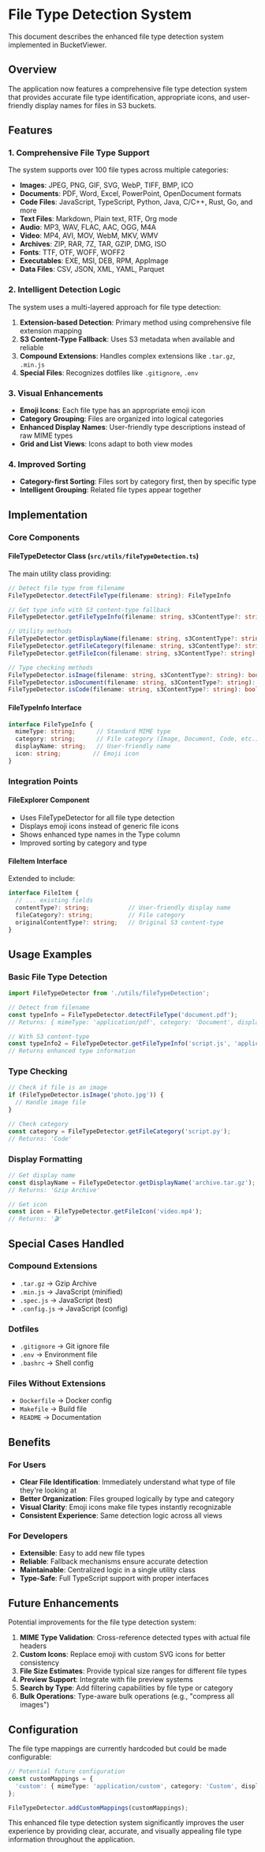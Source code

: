 # File Type Detection System

This document describes the enhanced file type detection system implemented in BucketViewer.

## Overview

The application now features a comprehensive file type detection system that provides accurate file type identification, appropriate icons, and user-friendly display names for files in S3 buckets.

## Features

### 1. Comprehensive File Type Support

The system supports over 100 file types across multiple categories:

- **Images**: JPEG, PNG, GIF, SVG, WebP, TIFF, BMP, ICO
- **Documents**: PDF, Word, Excel, PowerPoint, OpenDocument formats
- **Code Files**: JavaScript, TypeScript, Python, Java, C/C++, Rust, Go, and more
- **Text Files**: Markdown, Plain text, RTF, Org mode
- **Audio**: MP3, WAV, FLAC, AAC, OGG, M4A
- **Video**: MP4, AVI, MOV, WebM, MKV, WMV
- **Archives**: ZIP, RAR, 7Z, TAR, GZIP, DMG, ISO
- **Fonts**: TTF, OTF, WOFF, WOFF2
- **Executables**: EXE, MSI, DEB, RPM, AppImage
- **Data Files**: CSV, JSON, XML, YAML, Parquet

### 2. Intelligent Detection Logic

The system uses a multi-layered approach for file type detection:

1. **Extension-based Detection**: Primary method using comprehensive file extension mapping
2. **S3 Content-Type Fallback**: Uses S3 metadata when available and reliable
3. **Compound Extensions**: Handles complex extensions like `.tar.gz`, `.min.js`
4. **Special Files**: Recognizes dotfiles like `.gitignore`, `.env`

### 3. Visual Enhancements

- **Emoji Icons**: Each file type has an appropriate emoji icon
- **Category Grouping**: Files are organized into logical categories
- **Enhanced Display Names**: User-friendly type descriptions instead of raw MIME types
- **Grid and List Views**: Icons adapt to both view modes

### 4. Improved Sorting

- **Category-first Sorting**: Files sort by category first, then by specific type
- **Intelligent Grouping**: Related file types appear together

## Implementation

### Core Components

#### FileTypeDetector Class (`src/utils/fileTypeDetection.ts`)

The main utility class providing:

```typescript
// Detect file type from filename
FileTypeDetector.detectFileType(filename: string): FileTypeInfo

// Get type info with S3 content-type fallback
FileTypeDetector.getFileTypeInfo(filename: string, s3ContentType?: string): FileTypeInfo

// Utility methods
FileTypeDetector.getDisplayName(filename: string, s3ContentType?: string): string
FileTypeDetector.getFileCategory(filename: string, s3ContentType?: string): string
FileTypeDetector.getFileIcon(filename: string, s3ContentType?: string): string

// Type checking methods
FileTypeDetector.isImage(filename: string, s3ContentType?: string): boolean
FileTypeDetector.isDocument(filename: string, s3ContentType?: string): boolean
FileTypeDetector.isCode(filename: string, s3ContentType?: string): boolean
```

#### FileTypeInfo Interface

```typescript
interface FileTypeInfo {
  mimeType: string;      // Standard MIME type
  category: string;      // File category (Image, Document, Code, etc.)
  displayName: string;   // User-friendly name
  icon: string;         // Emoji icon
}
```

### Integration Points

#### FileExplorer Component

- Uses FileTypeDetector for all file type detection
- Displays emoji icons instead of generic file icons
- Shows enhanced type names in the Type column
- Improved sorting by category and type

#### FileItem Interface

Extended to include:
```typescript
interface FileItem {
  // ... existing fields
  contentType?: string;           // User-friendly display name
  fileCategory?: string;          // File category
  originalContentType?: string;   // Original S3 content-type
}
```

## Usage Examples

### Basic File Type Detection

```typescript
import FileTypeDetector from './utils/fileTypeDetection';

// Detect from filename
const typeInfo = FileTypeDetector.detectFileType('document.pdf');
// Returns: { mimeType: 'application/pdf', category: 'Document', displayName: 'PDF Document', icon: '📄' }

// With S3 content-type
const typeInfo2 = FileTypeDetector.getFileTypeInfo('script.js', 'application/javascript');
// Returns enhanced type information
```

### Type Checking

```typescript
// Check if file is an image
if (FileTypeDetector.isImage('photo.jpg')) {
  // Handle image file
}

// Check category
const category = FileTypeDetector.getFileCategory('script.py');
// Returns: 'Code'
```

### Display Formatting

```typescript
// Get display name
const displayName = FileTypeDetector.getDisplayName('archive.tar.gz');
// Returns: 'Gzip Archive'

// Get icon
const icon = FileTypeDetector.getFileIcon('video.mp4');
// Returns: '🎬'
```

## Special Cases Handled

### Compound Extensions
- `.tar.gz` → Gzip Archive
- `.min.js` → JavaScript (minified)
- `.spec.js` → JavaScript (test)
- `.config.js` → JavaScript (config)

### Dotfiles
- `.gitignore` → Git ignore file
- `.env` → Environment file
- `.bashrc` → Shell config

### Files Without Extensions
- `Dockerfile` → Docker config
- `Makefile` → Build file
- `README` → Documentation

## Benefits

### For Users
- **Clear File Identification**: Immediately understand what type of file they're looking at
- **Better Organization**: Files grouped logically by type and category
- **Visual Clarity**: Emoji icons make file types instantly recognizable
- **Consistent Experience**: Same detection logic across all views

### For Developers
- **Extensible**: Easy to add new file types
- **Reliable**: Fallback mechanisms ensure accurate detection
- **Maintainable**: Centralized logic in a single utility class
- **Type-Safe**: Full TypeScript support with proper interfaces

## Future Enhancements

Potential improvements for the file type detection system:

1. **MIME Type Validation**: Cross-reference detected types with actual file headers
2. **Custom Icons**: Replace emoji with custom SVG icons for better consistency
3. **File Size Estimates**: Provide typical size ranges for different file types
4. **Preview Support**: Integrate with file preview systems
5. **Search by Type**: Add filtering capabilities by file type or category
6. **Bulk Operations**: Type-aware bulk operations (e.g., "compress all images")

## Configuration

The file type mappings are currently hardcoded but could be made configurable:

```typescript
// Potential future configuration
const customMappings = {
  'custom': { mimeType: 'application/custom', category: 'Custom', displayName: 'Custom File', icon: '⚙️' }
};

FileTypeDetector.addCustomMappings(customMappings);
```

This enhanced file type detection system significantly improves the user experience by providing clear, accurate, and visually appealing file type information throughout the application.